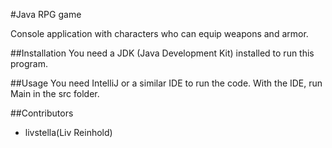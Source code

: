 #Java RPG game

Console application with characters who can equip weapons and armor.


##Installation
You need a JDK (Java Development Kit) installed to run this program.

##Usage
You need IntelliJ or a similar IDE to run the code.
With the IDE, run Main in the src folder.

##Contributors
- livstella(Liv Reinhold)
